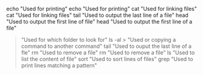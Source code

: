 echo "Used for printing"
echo "Used for printing"
cat "Used for linking files"
cat "Used for linking files"
tail "Used to output the last line of a file"
head "Used to output the first line of file"
head "Used to output the first line of a file"
> "Used for which folder to look for"
ls -al > "Used or copying a command to another command"
tail "Used to ouput the last line of a fle"
rm "Used to remove a file"
rm "Used to remove a file"
ls "Used to list the content of file"
sort "Used to sort lines of files"
grep "Used to print lines matching a pattern"

